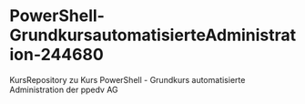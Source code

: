 # PowerShell-GrundkursautomatisierteAdministration-244680
KursRepository zu Kurs PowerShell - Grundkurs automatisierte Administration der ppedv AG
